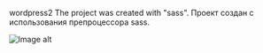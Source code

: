 wordpress2
The project was created with "sass".
Проект создан с использования препроцессора sass.

![Image alt](https://github.com/darkus007/readme/WordPress2.png)